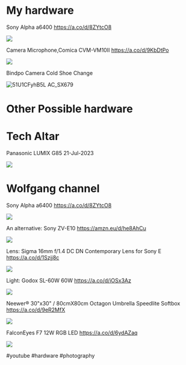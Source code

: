 # My hardware
Sony Alpha a6400 https://a.co/d/8ZYtcO8

![](/public/07a404a411131a71abab136ffd8952c4e46c05272f9caf042af15a53891ba095.jpg)

Camera Microphone,Comica CVM-VM10II https://a.co/d/9KbDtPo

 ![](/public/b7835925964173936f1ac698bd737ef3f6cce09b93072fc933ed68804c188752.jpg)

 Bindpo Camera Cold Shoe Change
 
 ![51U1CFyhB5L _AC_SX679_](https://github.com/emad-elsaid/emad-elsaid.github.io/assets/54403/fbdb78b8-7e60-4ed6-813f-021f034e1ee7)


# Other Possible hardware
# Tech Altar
Panasonic LUMIX G85 21-Jul-2023

![](/public/62cbdcfcf3aa81b117d9f3bee6166a0fe819bf296e8bc4a8f5fde99647c65f7e.jpg) 

# Wolfgang channel
Sony Alpha a6400 https://a.co/d/8ZYtcO8

![](/public/07a404a411131a71abab136ffd8952c4e46c05272f9caf042af15a53891ba095.jpg)

An alternative: Sony ZV-E10 https://amzn.eu/d/he8AhCu

![](/public/adee8b372e40ebe87da17adfa7469cdb5ccd6956565273ba07c7fde802160b51.jpg)

 Lens: Sigma 16mm f/1.4 DC DN Contemporary Lens for Sony E https://a.co/d/1Szjj8c
 
 ![](/public/9e90427a1241ee9f04e22febdc532074317ef610d5716c19ec9b456f2553c764.jpg)

 Light: Godox SL-60W 60W https://a.co/d/iOSx3Az

 ![](/public/6cde01b72b382dd38531d236a6c1d114cd4698e3d9bcab12d1576b77dbe30c21.jpg)

Neewer® 30"x30" / 80cmX80cm Octagon Umbrella Speedlite Softbox https://a.co/d/9eR2MfX 

![](/public/e88c8fee4d2fe46c37d97433cdf5cbf493ff51e44719713d69a91104fc60452e.jpg)

FalconEyes F7 12W RGB LED https://a.co/d/6ydAZaq

![](/public/da93f232c58ce99fc652b7abfd7525c03329a18044dbfa77c2ef421404da2181.jpg)
 

#youtube #hardware #photography
